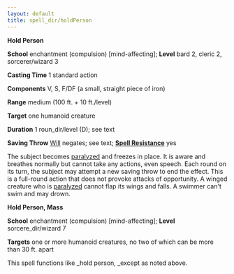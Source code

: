 ```yaml
---
layout: default
title: spell_dir/holdPerson
---
```

 **Hold Person**

**School** enchantment (compulsion) [mind-affecting]; **Level** bard 2, cleric 2, sorcerer/wizard 3

**Casting Time** 1 standard action

**Components** V, S, F/DF (a small, straight piece of iron)

**Range** medium (100 ft. + 10 ft./level)

**Target** one humanoid creature

**Duration** 1 roun_dir/level (D); see text

**Saving Throw** [Will](../combat#_will) negates; see text; **[Spell Resistance](../glossary#_spell-resistance)** yes

The subject becomes [paralyzed](../glossary#_paralyzed) and freezes in place. It is aware and breathes normally but cannot take any actions, even speech. Each round on its turn, the subject may attempt a new saving throw to end the effect. This is a full-round action that does not provoke attacks of opportunity. A winged creature who is [paralyzed](../glossary#_paralyzed) cannot flap its wings and falls. A swimmer can't swim and may drown.

**Hold Person, Mass**

**School** enchantment (compulsion) [mind-affecting]; **Level** sorcere_dir/wizard 7

**Targets** one or more humanoid creatures, no two of which can be more than 30 ft. apart

This spell functions like _hold person, _except as noted above.

